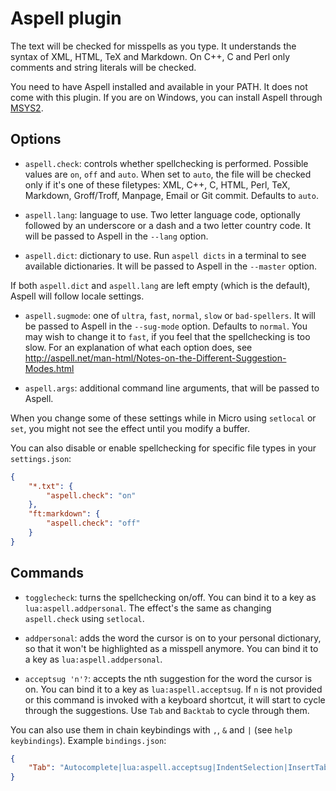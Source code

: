 # Aspell plugin

The text will be checked for misspells as you type. It understands the syntax
of XML, HTML, TeX and Markdown. On C++, C and Perl only comments and string
literals will be checked.

You need to have Aspell installed and available in your PATH. It does not come
with this plugin. If you are on Windows, you can install Aspell through
[MSYS2](https://www.msys2.org/).

## Options

* `aspell.check`: controls whether spellchecking is performed. Possible values
   are `on`, `off` and `auto`. When set to `auto`, the file will be checked
   only if it's one of these filetypes: XML, C++, C, HTML, Perl, TeX,
   Markdown, Groff/Troff, Manpage, Email or Git commit. Defaults to `auto`.

* `aspell.lang`: language to use. Two letter language code, optionally followed
   by an underscore or a dash and a two letter country code. It will be passed
   to Aspell in the `--lang` option.

* `aspell.dict`: dictionary to use. Run `aspell dicts` in a terminal to see
   available dictionaries. It will be passed to Aspell in the `--master` option.

If both `aspell.dict` and `aspell.lang` are left empty (which is the default),
Aspell will follow locale settings.

* `aspell.sugmode`: one of `ultra`, `fast`, `normal`, `slow` or `bad-spellers`.
   It will be passed to Aspell in the `--sug-mode` option. Defaults to `normal`.
   You may wish to change it to `fast`, if you feel that the spellchecking is
   too slow. For an explanation of what each option does, see
   http://aspell.net/man-html/Notes-on-the-Different-Suggestion-Modes.html

* `aspell.args`: additional command line arguments, that will be passed to
   Aspell.

When you change some of these settings while in Micro using `setlocal` or
`set`, you might not see the effect until you modify a buffer.

You can also disable or enable spellchecking for specific file types in your
`settings.json`:

```json
{
    "*.txt": {
        "aspell.check": "on"
    },
    "ft:markdown": {
        "aspell.check": "off"
    }
}
```

## Commands

* `togglecheck`: turns the spellchecking on/off. You can bind it to a key as
   `lua:aspell.addpersonal`. The effect's the same as changing `aspell.check`
   using `setlocal`.

* `addpersonal`: adds the word the cursor is on to your personal dictionary, so
   that it won't be highlighted as a misspell anymore. You can bind it to a key
   as `lua:aspell.addpersonal`.

* `acceptsug 'n'?`: accepts the nth suggestion for the word the cursor is on.
   You can bind it to a key as `lua:aspell.acceptsug`. If `n` is not provided or
   this command is invoked with a keyboard shortcut, it will start to cycle
   through the suggestions. Use `Tab` and `Backtab` to cycle through them.

You can also use them in chain keybindings with `,`, `&` and `|` (see
`help keybindings`). Example `bindings.json`:

```json
{
    "Tab": "Autocomplete|lua:aspell.acceptsug|IndentSelection|InsertTab"
}
```
